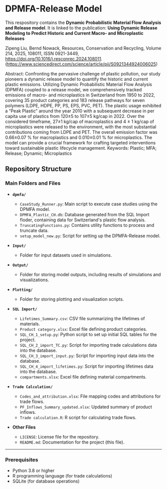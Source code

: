 # DPMFA-Release Model

This respository contains the **Dynamic Probabilistic Material Flow Analysis and Release model**. It is linked to the publication: **Using Dynamic Release Modeling to Predict Historic and Current Macro- and Microplastic Releases**

Zipeng Liu, Bernd Nowack,
Resources, Conservation and Recycling,
Volume 214, 2025, 108011, ISSN 0921-3449,
https://doi.org/10.1016/j.resconrec.2024.108011.
(https://www.sciencedirect.com/science/article/pii/S0921344924006025)

Abstract: Confronting the pervasive challenge of plastic pollution, our study pioneers a dynamic release model to quantify the historic and current plastic emissions. Utilizing Dynamic Probabilistic Material Flow Analysis (DPMFA) coupled to a release model, we comprehensively tracked emissions of macro- and microplastics in Switzerland from 1950 to 2022, covering 35 product categories and 183 release pathways for seven polymers (LDPE, HDPE, PP, PS, EPS, PVC, PET). The plastic usage exhibited a “Peak Plastic” around the year 2010 with a subsequent decrease in per capita use of plastics from 120±5 to 107±5 kg/cap in 2022. Over the considered timeframe, 27±1 kg/cap of macroplastics and 4 ± 1 kg/cap of microplastics were released to the environment, with the most substantial contributions coming from LDPE and PET. The overall emission factor was 0.66±0.07 % for macroplastics and 0.010±0.01 % for microplastics. The model can provide a crucial framework for crafting targeted interventions toward sustainable plastic lifecycle management.
Keywords: Plastic; MFA; Release; Dynamic; Microplastics


## Repository Structure

### **Main Folders and Files**

- **`dpmfa/`**
  - `CaseStudy_Runner.py`: Main script to execute case studies using the DPMFA model.
  - `DPMFA_Plastic_CH.db`: Database generated from the SQL Import floder, containing data for Switzerland's plastic flow analysis.
  - `TruncatingFunctions.py`: Contains utility functions to process and truncate data.
  - `setup_model_new.py`: Script for setting up the DPMFA-Release model.

- **`Input/`**
  - Folder for input datasets used in simulations.

- **`Output/`**
  - Folder for storing model outputs, including results of simulations and visualizations.

- **`Plotting/`**
  - Folder for storing plotting and visualization scripts.

- **`SQL Import/`**
  - `Lifetimes_Summary.csv`: CSV file summarizing the lifetimes of materials.
  - `Product category.xlsx`: Excel file defining product categories.
  - `SQL_CH_1_setup.py`: Python script to set up initial SQL tables for the project.
  - `SQL_CH_2_import_TC.py`: Script for importing trade calculations data into the database.
  - `SQL_CH_3_import_input.py`: Script for importing input data into the database.
  - `SQL_CH_4_import_lifetimes.py`: Script for importing lifetimes data into the database.
  - `compartments.xlsx`: Excel file defining material compartments.

- **`Trade Calculation/`**
  - `Codes_and_attribution.xlsx`: File mapping codes and attributions for trade flows.
  - `PF_Inflows_Summary_updated.xlsx`: Updated summary of product inflows.
  - `Trade calculation.R`: R script for calculating trade flows.

- **Other Files**
  - `LICENSE`: License file for the repository.
  - `README.md`: Documentation for the project (this file).

---

### **Prerequisites**
- Python 3.8 or higher
- R programming language (for trade calculations)
- SQLite (for database operations)

